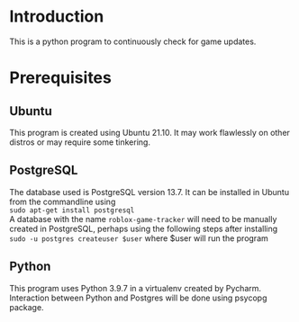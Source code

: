 # Introduction
This is a python program to continuously check for game updates.

# Prerequisites
## Ubuntu
This program is created using Ubuntu 21.10. It may work flawlessly on other distros or may require some tinkering.

## PostgreSQL
The database used is PostgreSQL version 13.7. It can be installed in Ubuntu from the commandline using \
`sudo apt-get install postgresql` \
A database with the name `roblox-game-tracker` will need to be manually created in PostgreSQL, perhaps using the
following steps after installing \
`sudo -u postgres createuser $user` where $user will run the program

## Python
This program uses Python 3.9.7 in a virtualenv created by Pycharm. Interaction between Python and Postgres will be done
using psycopg package. 

